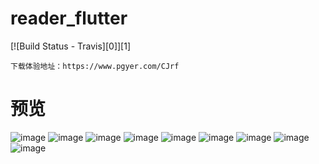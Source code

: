 #   reader_flutter
[![Build Status - Travis][0]][1]

    下载体验地址：https://www.pgyer.com/CJrf
#   预览
![image](https://github.com/lycstar/reader_flutter/blob/master/preview/1.png)
![image](https://github.com/lycstar/reader_flutter/blob/master/preview/2.png)
![image](https://github.com/lycstar/reader_flutter/blob/master/preview/3.png)
![image](https://github.com/lycstar/reader_flutter/blob/master/preview/4.png)
![image](https://github.com/lycstar/reader_flutter/blob/master/preview/5.png)
![image](https://github.com/lycstar/reader_flutter/blob/master/preview/6.png)
![image](https://github.com/lycstar/reader_flutter/blob/master/preview/7.png)
![image](https://github.com/lycstar/reader_flutter/blob/master/preview/8.png)
![image](https://github.com/lycstar/reader_flutter/blob/master/preview/9.png)
